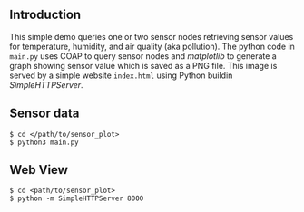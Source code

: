 ## Introduction

This simple demo queries one or two sensor nodes retrieving sensor values for
temperature, humidity, and air quality (aka pollution). The python code in
`main.py` uses COAP to query sensor nodes and _matplotlib_ to generate a graph
showing sensor value which is saved as a PNG file. This image is served by a
simple website `index.html` using Python buildin _SimpleHTTPServer_.

## Sensor data

```
$ cd </path/to/sensor_plot>
$ python3 main.py
```

## Web View

```
$ cd <path/to/sensor_plot>
$ python -m SimpleHTTPServer 8000
```
